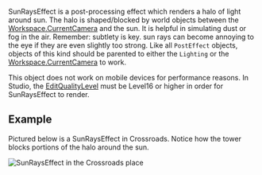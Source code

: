 SunRaysEffect is a post-processing effect which renders a halo of light around sun. The halo is shaped/blocked by world objects between the [Workspace.CurrentCamera](https://developer.roblox.com/api-reference/property/Workspace/CurrentCamera) and the sun. It is helpful in simulating dust or fog in the air. Remember: subtlety is key. sun rays can become annoying to the eye if they are even slightly too strong. Like all `PostEffect` objects, objects of this kind should be parented to either the `Lighting` or the [Workspace.CurrentCamera](https://developer.roblox.com/api-reference/property/Workspace/CurrentCamera) to work.

This object does not work on mobile devices for performance reasons. In Studio, the [EditQualityLevel](https://developer.roblox.com/api-reference/property/RenderSettings/EditQualityLevel) must be Level16 or higher in order for SunRaysEffect to render.

## Example

Pictured below is a SunRaysEffect in Crossroads. Notice how the tower blocks portions of the halo around the sun.

![SunRaysEffect in the Crossroads place](https://developer.roblox.com/assets/5b2db36179099e4b58a77443/Sunrays.jpg)